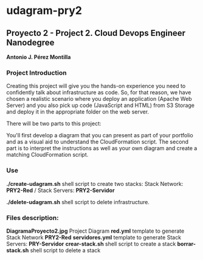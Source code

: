 # udagram-pry2
## Proyecto 2 - Project 2. Cloud Devops Engineer Nanodegree

__Antonio J. Pérez Montilla__

### Project Introduction

Creating this project will give you the hands-on experience you need to confidently talk about infrastructure as code. So, for that reason, we have chosen a realistic scenario where you deploy an application (Apache Web Server) and you also pick up code (JavaScript and HTML) from S3 Storage and deploy it in the appropriate folder on the web server.

There will be two parts to this project:

You'll first develop a diagram that you can present as part of your portfolio and as a visual aid to understand the CloudFormation script.
The second part is to interpret the instructions as well as your own diagram and create a matching CloudFormation script.

### Use

__./create-udagram.sh__ shell script to create two stacks: Stack Network: __PRY2-Red__ / Stack Servers: __PRY2-Servidor__

__./delete-udagram.sh__ shell script to delete infrastructure.

### Files description:

__DiagramaProyecto2.jpg__ Project Diagram
__red.yml__ template to generate Stack Network __PRY2-Red__
__servidores.yml__ template to generate Stack Servers: __PRY-Servidor__
__crear-stack.sh__ shell script to create a stack
__borrar-stack.sh__ shell script to delete a stack

